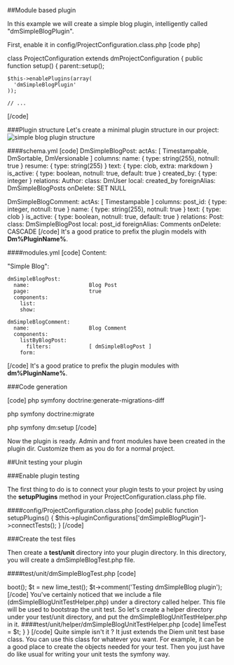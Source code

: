 ##Module based plugin

In this example we will create a simple blog plugin, intelligently called "dmSimpleBlogPlugin".

First, enable it in
config/ProjectConfiguration.class.php
[code php]

class ProjectConfiguration extends dmProjectConfiguration
{
  public function setup()
  {
    parent::setup();

    $this->enablePlugins(array(
      'dmSimpleBlogPlugin'
    ));

    // ...
[/code]

###Plugin structure
Let's create a minimal plugin structure in our project:
![simple blog plugin structure](media:656)

####schema.yml
[code]
DmSimpleBlogPost:
  actAs:              [ Timestampable, DmSortable, DmVersionable ]
  columns:
    name:             { type: string(255), notnull: true }
    resume:           { type: string(255) }
    text:             { type: clob, extra: markdown }
    is_active:        { type: boolean, notnull: true, default: true }
    created_by:       { type: integer }
  relations:
    Author:
      class:          DmUser
      local:          created_by
      foreignAlias:   DmSimpleBlogPosts
      onDelete:       SET NULL

DmSimpleBlogComment:
  actAs:              [ Timestampable ]
  columns:
    post_id:          { type: integer, notnull: true }
    name:             { type: string(255), notnull: true }
    text:             { type: clob }
    is_active:        { type: boolean, notnull: true, default: true }
  relations:
    Post:
      class:          DmSimpleBlogPost
      local:          post_id
      foreignAlias:   Comments
      onDelete:       CASCADE
[/code]
It's a good pratice to prefix the plugin models with **Dm%PluginName%**.

####modules.yml
[code]
Content:

  "Simple Blog":

    dmSimpleBlogPost:
      name:                   Blog Post
      page:                   true
      components:
        list:
        show:

    dmSimpleBlogComment:
      name:                   Blog Comment
      components:
        listByBlogPost:
          filters:            [ dmSimpleBlogPost ]
        form:
[/code]
It's a good pratice to prefix the plugin modules with **dm%PluginName%**.

###Code generation

[code]
php symfony doctrine:generate-migrations-diff

php symfony doctrine:migrate

php symfony dm:setup
[/code]

Now the plugin is ready.
Admin and front modules have been created in the plugin dir. Customize them as you do for a normal project.

##Unit testing your plugin


###Enable plugin testing

The first thing to do is to connect your plugin tests to your project by using the **setupPlugins** method in your ProjectConfiguration.class.php file.

####config/ProjectConfiguration.class.php
[code]
public function setupPlugins()
{
  $this->pluginConfigurations['dmSimpleBlogPlugin']->connectTests();
}
[/code]


###Create the test files

Then create a **test/unit** directory into your plugin directory. In this directory, you will create a dmSimpleBlogTest.php file.

####test/unit/dmSimpleBlogTest.php
[code]
<?php

require_once(dirname(__FILE__).'/helper/dmSimpleBlogUnitTestHelper.php');

$helper = new dmSimpleBlogUnitTestHelper();
$helper->boot();

$t = new lime_test();

$t->comment('Testing dmSimpleBlog plugin');
[/code]

You've certainly noticed that we include a file (dmSimpleBlogUnitTestHelper.php) under a directory called helper. This file will be used to bootstrap the unit test.
So let's create a helper directory under your test/unit directory, and put the dmSimpleBlogUnitTestHelper.php in it.

####test/unit/helper/dmSimpleBlogUnitTestHelper.php
[code]
<?php

require_once(getcwd() .'/config/ProjectConfiguration.class.php');

require_once(dm::getDir().'/dmCorePlugin/test/unit/helper/dmUnitTestHelper.php');

class dmNewsUnitTestHelper extends dmUnitTestHelper
{
  protected
  $limeTest;
  
  public function setLimeTest(lime_test $t)
  {
    $this->limeTest = $t;
  }
}
[/code]

Quite simple isn't it ? It just extends the Diem unit test base class. You can use this class for whatever you want. For example, it can be a good place
to create the objects needed for your test. Then you just have do like usual for writing your unit tests the symfony way.

